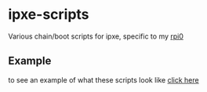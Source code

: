 # ipxe-scripts
Various chain/boot scripts for ipxe, specific to my [rpi0](https://www.raspberrypi.org/blog/raspberry-pi-zero/)

## Example

to see an example of what these scripts look like [click here](menu.md)


